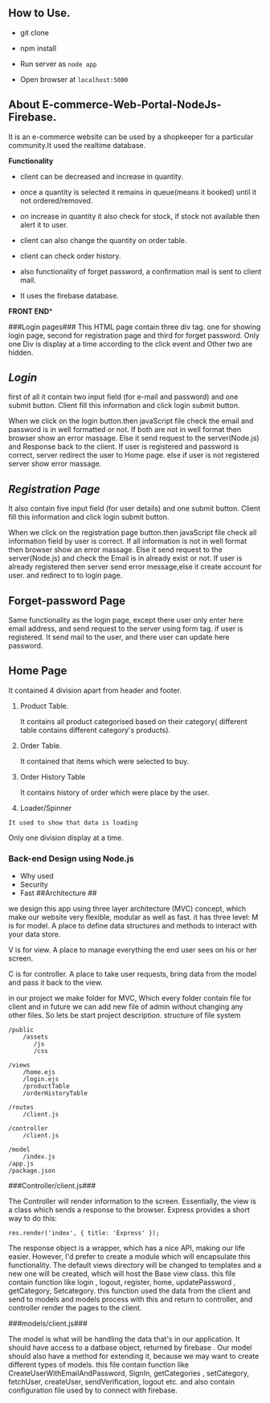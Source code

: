 ## **How to Use**. ##

* git clone 

* npm install

* Run server as `node app`

* Open browser at `localhost:5000`

## **About E-commerce-Web-Portal-NodeJs-Firebase**. ##

It is an e-commerce website can be used by a shopkeeper for a particular community.It used the realtime database.

**Functionality**
* client can be decreased and increase in quantity.

* once a quantity is selected it remains in queue(means it booked) until it not ordered/removed.

* on increase  in quantity it also check for stock, if stock not available then alert it to user.

* client can also change the quantity on order table.

* client can check order history.

* also functionality of forget password, a confirmation mail is sent to client mail.

* It uses the firebase database.




**FRONT END***

###Login pages###
This HTML page contain three div tag. one for showing login page, second for registration page and third for forget password. Only one Div is display at a time according to the click event and Other  two are hidden.

*Login*
-------
first of all it contain two input field (for e-mail and password) and one submit button. Client fill this information and click login submit button.

When we click on the login button.then javaScript file check the email and password is in well formatted or not. If both are not in well format then browser show an error massage. Else it send request to the server(Node.js) and Response back to the client. If user is registered and password is correct, server redirect the user to Home page.
else if user is not registered server show error massage.

*Registration Page* 
--------------------
It also contain five input field (for user details) and one submit button. Client fill this information and click login submit button.

When we click on the registration page button.then javaScript file check all information field by user is correct. If all information is not in well format then browser show an error massage. Else it send request to the server(Node.js) and check the Email is in already exist or not. If user is already registered then server send error message,else it create account for user. and redirect to to login page.

Forget-password Page
--------------------

Same functionality as the login page, except there user only enter here email address, and send request to the server using form tag. if user is registered. It send mail to the user, and there user can update here password.  



Home Page
--------------------
 It contained 4 division apart from header and footer.

  1. Product Table.

     It contains all product categorised based on their category( different table contains different category's products).

  2. Order Table.

     It contained that items which were selected to buy.

  3. Order History Table

     It contains history of order which were place by the user.

  4. Loader/Spinner

    It used to show that data is loading


Only one division display at a time.




### Back-end Design using Node.js ###

*  Why used 
*  Security
*  Fast
##Architecture ##

we design this app using three layer architecture (MVC) concept, which make our website very flexible, modular as well as fast. it has three level:
M is for model. A place to define data structures and methods to interact with your data store.

V is for view. A place to manage everything the end user sees on his or her screen.

C is for controller. A place to take user requests, bring data from the model and pass it back to the view.

in our project we make folder for MVC, Which every folder contain file for client and in future we can add new file of admin without changing any other files.
So lets be start project description.
structure of file system

```
/public
    /assets
       /js
       /css

/views
    /home.ejs
    /login.ejs
    /productTable
    /orderHistoryTable

/routes
    /client.js

/controller 
    /client.js

/model
    /index.js
/app.js
/package.json

```


###Controller/client.js###


The Controller will render information to the screen. Essentially, the view is a class which sends a response to the browser. Express provides a short way to do this:

```
res.render('index', { title: 'Express' });
```

The response object is a wrapper, which has a nice API, making our life easier. However, I'd prefer to create a module which will encapsulate this functionality. The default views directory will be changed to templates and a new one will be created, which will host the Base view class. this file contain function like login , logout, register, home, updatePassword , getCategory, Setcategory. this function used the data from the client and send to models and models process with this and return to controller, and controller render the pages to the client.


###models/client.js###


The model is what will be handling the data that's in our application. It should have access to a datbase object, returned by firebase . Our model should also have a method for extending it, because we may want to create different types of models.
this file contain function like CreateUserWithEmailAndPassword, SignIn, getCategories , setCategory, fetchUser, createUser, sendVerification, logout etc. and also contain configuration file used by to connect with firebase.